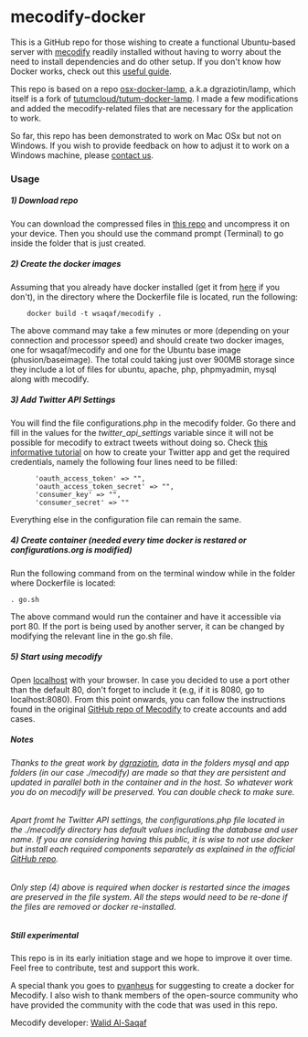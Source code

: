 # mecodify-docker

This is a GitHub repo for those wishing to create a functional Ubuntu-based server with [mecodify](https://github.com/wsaqaf/mecodify) readily installed without having to worry about the need to install dependencies and do other setup. If you don't know how Docker works, check out this [useful guide](https://prakhar.me/docker-curriculum/).

This repo is based on a repo [osx-docker-lamp](https://github.com/dgraziotin/osx-docker-lamp), a.k.a dgraziotin/lamp, which itself is a fork of [tutumcloud/tutum-docker-lamp](https://github.com/tutumcloud/lamp). I made a few modifications and added the mecodify-related files that are necessary for the application to work. 

So far, this repo has been demonstrated to work on Mac OSx but not on Windows. If you wish to provide feedback on how to adjust it to work on a Windows machine, please [contact us](mailto:admin@mecodify.org).

### Usage

##### 1) Download repo

You can download the compressed files in [this repo](https://github.com/wsaqaf/mecodify-docker/archive/master.zip) and uncompress it on your device. Then you should use the command prompt (Terminal) to go inside the folder that is just created.

##### 2) Create the docker images

Assuming that you already have docker installed (get it from [here](https://docs.docker.com/engine/installation/) if you don't), in the directory where the Dockerfile file is located, run the following:

        docker build -t wsaqaf/mecodify .
 
The above command may take a few minutes or more (depending on your connection and processor speed) and should create two docker images, one for wsaqaf/mecodify and one for the Ubuntu base image (phusion/baseimage). The total could taking just over 900MB storage since they include a lot of files for ubuntu, apache, php, phpmyadmin, mysql along with mecodify.

##### 3) Add Twitter API Settings

You will find the file configurations.php in the mecodify folder. Go there and fill in the values for the *twitter_api_settings* variable since it will not be possible for mecodify to extract tweets without doing so. Check [this informative tutorial](http://docs.inboundnow.com/guide/create-twitter-application/) on how to create your Twitter app and get the required credentials, namely the following four lines need to be filled:

          'oauth_access_token' => "",
          'oauth_access_token_secret' => "",
          'consumer_key' => "",
          'consumer_secret' => ""
        
Everything else in the configuration file can remain the same.

##### 4) Create container (needed every time docker is restared or configurations.org is modified)

Run the following command from on the terminal window while in the folder where Dockerfile is located:

    . go.sh

The above command would run the container and have it accessible via port 80. If the port is being used by another server, it can be changed by modifying the relevant line in the go.sh file.

##### 5) Start using mecodify

Open [localhost](http://localhost) with your browser. In case you decided to use a port other than the default 80, don't forget to include it (e.g, if it is 8080, go to localhost:8080).
From this point onwards, you can follow the instructions found in the original [GitHub repo of Mecodify](https://github.com/wsaqaf/mecodify/blob/master/manual.md) to create accounts and add cases.

##### Notes

###### Thanks to the great work by [dgraziotin](https://github.com/dgraziotin), data in the folders mysql and app folders (in our case ./mecodify) are made so that they are persistent and updated in parallel both in the container and in the host. So whatever work you do on mecodify will be preserved. You can double check to make sure.

###### Apart fromt he Twitter API settings, the configurations.php file located in the ./mecodify directory has default values including the database and user name. If you are considering having this public, it is wise to not use docker but install each required components separately as explained in the official [GitHub repo](https://github.com/wsaqaf/mecodify).
       
###### Only step (4) above is required when docker is restarted since the images are preserved in the file system. All the steps would need to be re-done if the files are removed or docker re-installed.  

##### Still experimental

This repo is in its early initiation stage and we hope to improve it over time. Feel free to contribute, test and support this work.

A special thank you goes to [pvanheus](https://github.com/pvanheus) for suggesting to create a docker for Mecodify. I also wish to thank members of the open-source community who have provided the community with the code that was used in this repo.

Mecodify developer: [Walid Al-Saqaf](https://github.com/wsaqaf)
